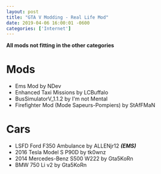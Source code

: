 ```yaml
--- 
layout: post
title: "GTA V Modding - Real Life Mod"
date: 2019-04-06 16:00:01 -0600
categories: ['Internet']
--- 
```


__All mods not fitting in the other categories__

# Mods
* Ems Mod by NDev
* Enhanced Taxi Missions by LCBuffalo
* BusSimulatorV_1.1.2 by I'm not Mental
* Firefighter Mod (Mode Sapeurs-Pompiers) by StAfFMaN

# Cars
* LSFD Ford F350 Ambulance by ALLENjr12 ___(EMS)___
* 2016 Tesla Model S P90D by tk0wnz
* 2014 Mercedes-Benz S500 W222 by Gta5KoRn
* BMW 750 Li v2 by Gta5KoRn
